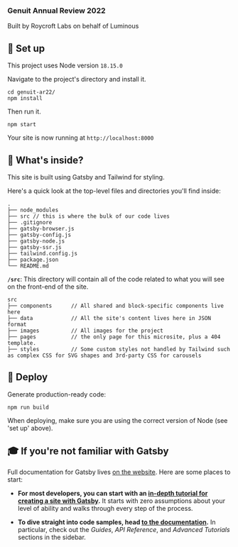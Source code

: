 ### Genuit Annual Review 2022

Built by Roycroft Labs on behalf of Luminous

## 💫 Set up

This project uses Node version `18.15.0`

Navigate to the project's directory and install it.

    cd genuit-ar22/
    npm install

Then run it.

    npm start

Your site is now running at `http://localhost:8000`

## 🧐 What's inside?

This site is built using Gatsby and Tailwind for styling.

Here's a quick look at the top-level files and directories you'll find inside:

    .
    ├── node_modules
    ├── src // this is where the bulk of our code lives
    ├── .gitignore
    ├── gatsby-browser.js
    ├── gatsby-config.js
    ├── gatsby-node.js
    ├── gatsby-ssr.js
    ├── tailwind.config.js
    ├── package.json
    └── README.md

**`/src`**: This directory will contain all of the code related to what you will see on the front-end of the site.

    src
    ├── components      // All shared and block-specific components live here
    ├── data            // All the site's content lives here in JSON format
    ├── images          // All images for the project
    ├── pages           // the only page for this microsite, plus a 404 template.
    ├── styles          // Some custom styles not handled by Tailwind such as complex CSS for SVG shapes and 3rd-party CSS for carousels

## 🚀 Deploy

Generate production-ready code:

    npm run build

When deploying, make sure you are using the correct version of Node (see 'set up' above).

## 🎓 If you're not familiar with Gatsby

Full documentation for Gatsby lives [on the website](https://www.gatsbyjs.com/). Here are some places to start:

- **For most developers, you can start with an [in-depth tutorial for creating a site with Gatsby](https://www.gatsbyjs.com/tutorial/).** It starts with zero assumptions about your level of ability and walks through every step of the process.

- **To dive straight into code samples, head [to the documentation](https://www.gatsbyjs.com/docs/).** In particular, check out the _Guides_, _API Reference_, and _Advanced Tutorials_ sections in the sidebar.
